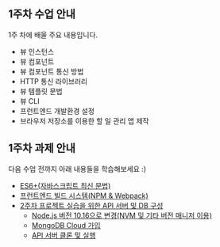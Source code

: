 ## 1주차 수업 안내

1주 차에 배울 주요 내용입니다.

- 뷰 인스턴스
- 뷰 컴포넌트
- 뷰 컴포넌트 통신 방법
- HTTP 통신 라이브러리
- 뷰 템플릿 문법
- 뷰 CLI
- 프런트엔드 개발환경 설정
- 브라우저 저장소를 이용한 할 일 관리 앱 제작

## 1주차 과제 안내

다음 수업 전까지 아래 내용들을 학습해보세요 :)

- [ES6+(자바스크립트 최신 문법)](https://joshua1988.github.io/es6-online-book/)
- [프런트엔드 빌드 시스템(NPM & Webpack)](https://joshua1988.github.io/webpack-guide)
- [2주차 프로젝트 실습을 위한 API 서버 및 DB 구성](https://github.com/joshua1988/vue-til-server)
  - [Node.js 버전 10.16으로 변경(NVM 및 기타 버전 매니저 이용)](https://github.com/joshua1988/vue-til-server#nvm-%EC%84%A4%EC%B9%98-%EB%B0%8F-%EB%B2%84%EC%A0%84-%EB%B3%80%EA%B2%BD-%EB%B0%A9%EB%B2%95)
  - [MongoDB Cloud 가입](https://github.com/joshua1988/vue-til-server#mongo-cloud-%EA%B0%80%EC%9E%85-%EC%A0%88%EC%B0%A8)
  - [API 서버 클론 및 실행](https://github.com/joshua1988/vue-til-server#%EC%84%9C%EB%B2%84-%EC%8B%A4%ED%96%89-%EC%A0%88%EC%B0%A8)